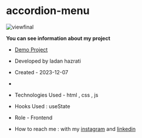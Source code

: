 # accordion-menu
![viewfinal](https://github.com/ladan-hazrati-web/accordion-menu/assets/119695832/026d0db4-8b6b-43e4-b77d-edaf837fa44a)

**You can see information about my project**

- [Demo Project](https://ladan-hazrati-web.github.io/accordion-menu/)

- Developed by ladan hazrati

- Created - 2023-12-07
- 
- Technologies Used - html , css , js

- Hooks Used : useState 

- Role - Frontend

- How to reach me : with my [instagram](https://www.instagram.com/ladan_hazrati_web) and [linkedin](https://www.linkedin.com/in/ladan-hazrati-web)
